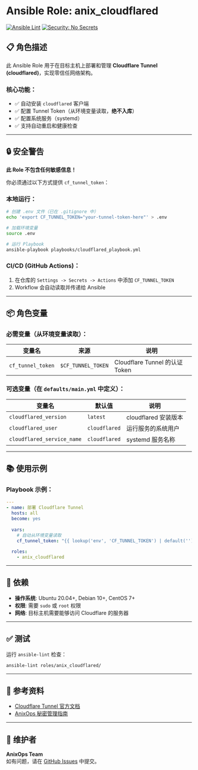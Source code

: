 # Ansible Role: anix_cloudflared

[![Ansible Lint](https://img.shields.io/badge/Ansible-Lint-brightgreen)](https://github.com/AnixOps/AnixOps-ansible)
[![Security: No Secrets](https://img.shields.io/badge/Security-No_Secrets_Committed-success)](https://github.com/AnixOps/AnixOps-ansible)

## 📋 角色描述

此 Ansible Role 用于在目标主机上部署和管理 **Cloudflare Tunnel (cloudflared)**，实现零信任网络架构。

### 核心功能：
- ✅ 自动安装 `cloudflared` 客户端
- ✅ 配置 Tunnel Token（从环境变量读取，**绝不入库**）
- ✅ 配置系统服务（systemd）
- ✅ 支持自动重启和健康检查

---

## 🔒 安全警告

**此 Role 不包含任何敏感信息！**

你必须通过以下方式提供 `cf_tunnel_token`：

### 本地运行：
```bash
# 创建 .env 文件（已在 .gitignore 中）
echo 'export CF_TUNNEL_TOKEN="your-tunnel-token-here"' > .env

# 加载环境变量
source .env

# 运行 Playbook
ansible-playbook playbooks/cloudflared_playbook.yml
```

### CI/CD (GitHub Actions)：
1. 在仓库的 `Settings -> Secrets -> Actions` 中添加 `CF_TUNNEL_TOKEN`
2. Workflow 会自动读取并传递给 Ansible

---

## 📦 角色变量

### 必需变量（从环境变量读取）：
| 变量名             | 来源                   | 说明                              |
|-------------------|------------------------|-----------------------------------|
| `cf_tunnel_token` | `$CF_TUNNEL_TOKEN`     | Cloudflare Tunnel 的认证 Token     |

### 可选变量（在 `defaults/main.yml` 中定义）：
| 变量名                     | 默认值                     | 说明                     |
|---------------------------|----------------------------|--------------------------|
| `cloudflared_version`     | `latest`                   | cloudflared 安装版本      |
| `cloudflared_user`        | `cloudflared`              | 运行服务的系统用户         |
| `cloudflared_service_name`| `cloudflared`              | systemd 服务名称          |

---

## 📚 使用示例

### Playbook 示例：
```yaml
---
- name: 部署 Cloudflare Tunnel
  hosts: all
  become: yes
  
  vars:
    # 自动从环境变量读取
    cf_tunnel_token: "{{ lookup('env', 'CF_TUNNEL_TOKEN') | default('') }}"
  
  roles:
    - anix_cloudflared
```

---

## 🔧 依赖

- **操作系统**: Ubuntu 20.04+, Debian 10+, CentOS 7+
- **权限**: 需要 `sudo` 或 `root` 权限
- **网络**: 目标主机需要能够访问 Cloudflare 的服务器

---

## ✅ 测试

运行 `ansible-lint` 检查：
```bash
ansible-lint roles/anix_cloudflared/
```

---

## 📖 参考资料

- [Cloudflare Tunnel 官方文档](https://developers.cloudflare.com/cloudflare-one/connections/connect-apps/)
- [AnixOps 秘密管理指南](../../docs/SECRETS_MANAGEMENT.md)

---

## 🙋 维护者

**AnixOps Team**  
如有问题，请在 [GitHub Issues](https://github.com/AnixOps/AnixOps-ansible/issues) 中提交。
